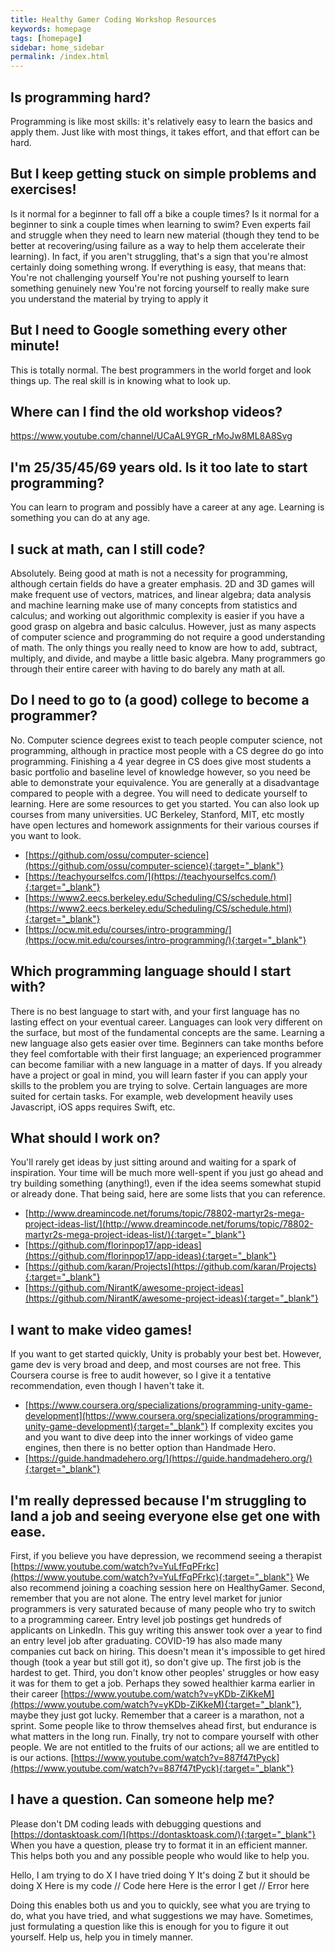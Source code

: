 ```yaml
---
title: Healthy Gamer Coding Workshop Resources
keywords: homepage
tags: [homepage]
sidebar: home_sidebar
permalink: /index.html
---
```

## Is programming hard?
Programming is like most skills: it's relatively easy to learn the basics and apply them. Just like with most things, it takes effort, and that effort can be hard.

## But I keep getting stuck on simple problems and exercises!
Is it normal for a beginner to fall off a bike a couple times? Is it normal for a beginner to sink a couple times when learning to swim? Even experts fail and struggle when they need to learn new material (though they tend to be better at recovering/using failure as a way to help them accelerate their learning).
In fact, if you aren't struggling, that's a sign that you're almost certainly doing something wrong. If everything is easy, that means that:
You're not challenging yourself
You're not pushing yourself to learn something genuinely new
You're not forcing yourself to really make sure you understand the material by trying to apply it

## But I need to Google something every other minute!
This is totally normal. The best programmers in the world forget and look things up. The real skill is in knowing what to look up.

## Where can I find the old workshop videos?
https://www.youtube.com/channel/UCaAL9YGR_rMoJw8ML8A8Svg

## I'm 25/35/45/69 years old. Is it too late to start programming?
You can learn to program and possibly have a career at any age. Learning is something you can do at any age.

## I suck at math, can I still code?
Absolutely. Being good at math is not a necessity for programming, although certain fields do have a greater emphasis. 2D and 3D games will make frequent use of vectors, matrices, and linear algebra; data analysis and machine learning make use of many concepts from statistics and calculus; and working out algorithmic complexity is easier if you have a good grasp on algebra and basic calculus. However, just as many aspects of computer science and programming do not require a good understanding of math. The only things you really need to know are how to add, subtract, multiply, and divide, and maybe a little basic algebra. Many programmers go through their entire career with having to do barely any math at all.

## Do I need to go to (a good) college to become a programmer?
No. Computer science degrees exist to teach people computer science, not programming, although in practice most people with a CS degree do go into programming. Finishing a 4 year degree in CS does give most students a basic portfolio and baseline level of knowledge however, so you need be able to demonstrate your equivalence. You are generally at a disadvantage compared to people with a degree. You will need to dedicate yourself to learning.
Here are some resources to get you started. You can also look up courses from many universities. UC Berkeley, Stanford, MIT, etc mostly have open lectures and homework assignments for their various courses if you want to look.
- [https://github.com/ossu/computer-science](https://github.com/ossu/computer-science){:target="_blank"}
- [https://teachyourselfcs.com/](https://teachyourselfcs.com/){:target="_blank"}
- [https://www2.eecs.berkeley.edu/Scheduling/CS/schedule.html](https://www2.eecs.berkeley.edu/Scheduling/CS/schedule.html){:target="_blank"}
- [https://ocw.mit.edu/courses/intro-programming/](https://ocw.mit.edu/courses/intro-programming/){:target="_blank"}

## Which programming language should I start with?
There is no best language to start with, and your first language has no lasting effect on your eventual career. Languages can look very different on the surface, but most of the fundamental concepts are the same. Learning a new language also gets easier over time. Beginners can take months before they feel comfortable with their first language; an experienced programmer can become familiar with a new language in a matter of days. 
If you already have a project or goal in mind, you will learn faster if you can apply your skills to the problem you are trying to solve. Certain languages are more suited for certain tasks. For example, web development heavily uses Javascript, iOS apps requires Swift, etc. 

## What should I work on?
You'll rarely get ideas by just sitting around and waiting for a spark of inspiration. Your time will be much more well-spent if you just go ahead and try building something (anything!), even if the idea seems somewhat stupid or already done. That being said, here are some lists that you can reference.
- [http://www.dreamincode.net/forums/topic/78802-martyr2s-mega-project-ideas-list/](http://www.dreamincode.net/forums/topic/78802-martyr2s-mega-project-ideas-list/){:target="_blank"}
- [https://github.com/florinpop17/app-ideas](https://github.com/florinpop17/app-ideas){:target="_blank"}
- [https://github.com/karan/Projects](https://github.com/karan/Projects){:target="_blank"}
- [https://github.com/NirantK/awesome-project-ideas](https://github.com/NirantK/awesome-project-ideas){:target="_blank"}

## I want to make video games!
If you want to get started quickly, Unity is probably your best bet. However, game dev is very broad and deep, and most courses are not free. This Coursera course is free to audit however, so I give it a tentative recommendation, even though I haven't take it.
- [https://www.coursera.org/specializations/programming-unity-game-development](https://www.coursera.org/specializations/programming-unity-game-development){:target="_blank"}
If complexity excites you and you want to dive deep into the inner workings of video game engines, then there is no better option than Handmade Hero.
- [https://guide.handmadehero.org/](https://guide.handmadehero.org/){:target="_blank"}

## I'm really depressed because I'm struggling to land a job and seeing everyone else get one with ease.
First, if you believe you have depression, we recommend seeing a therapist [https://www.youtube.com/watch?v=YuLfFqPFrkc](https://www.youtube.com/watch?v=YuLfFqPFrkc){:target="_blank"} We also recommend joining a coaching session here on HealthyGamer. 
Second, remember that you are not alone. The entry level market for junior programmers is very saturated because of many people who try to switch to a programming career. Entry level job postings get hundreds of applicants on LinkedIn. This guy writing this answer took over a year to find an entry level job after graduating. COVID-19 has also made many companies cut back on hiring. This doesn't mean it's impossible to get hired though (took a year but still got it), so don't give up. The first job is the hardest to get.
Third, you don't know other peoples' struggles or how easy it was for them to get a job. Perhaps they sowed healthier karma earlier in their career [https://www.youtube.com/watch?v=yKDb-ZiKkeM](https://www.youtube.com/watch?v=yKDb-ZiKkeM){:target="_blank"}, maybe they just got lucky.  Remember that a career is a marathon, not a sprint. Some people like to throw themselves ahead first, but endurance is what matters in the long run.
Finally, try not to compare yourself with other people. We are not entitled to the fruits of our actions; all we are entitled to is our actions. [https://www.youtube.com/watch?v=887f47tPyck](https://www.youtube.com/watch?v=887f47tPyck){:target="_blank"}

## I have a question. Can someone help me?
Please don't DM coding leads with debugging questions and [https://dontasktoask.com/](https://dontasktoask.com/){:target="_blank"}
When you have a question, please try to format it in an efficient manner. This helps both you and any possible people who would like to help you.

Hello, I am trying to do X
I have tried doing Y
It's doing Z but it should be doing X
Here is my code
// Code here
Here is the error I get
// Error here
 
Doing this enables both us and you to quickly, see what you are trying to do, what you have tried, and what suggestions we may have. Sometimes, just formulating a question like this is enough for you to figure it out yourself.
Help us, help you in timely manner.
